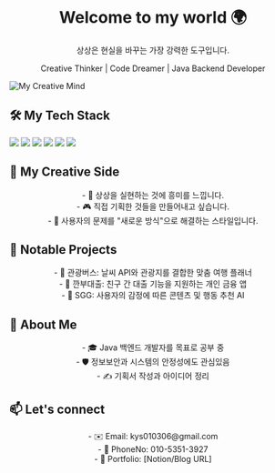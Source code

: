 <h1 align="center">Welcome to my world 🌍</h1>
<p align="center">상상은 현실을 바꾸는 가장 강력한 도구입니다.</p>
<p align="center">Creative Thinker | Code Dreamer | Java Backend Developer</p>

![My Creative Mind]("C:\Users\ys030\undraw_goals_0pov.svg")



<h2>🛠️ My Tech Stack</h2>

<p align="left">
  <img src="https://img.shields.io/badge/-Java-007396?style=for-the-badge&logo=openjdk&logoColor=white"/>
  <img src="https://img.shields.io/badge/-HTML5-F05032?style=for-the-badge&logo=html5&logoColor=white"/>
  <img src="https://img.shields.io/badge/-JavaScript-F7DF1C?style=for-the-badge&logo=javascript&logoColor=black"/>
  <img src="https://img.shields.io/badge/-React-20232A?style=for-the-badge&logo=react&logoColor=61DAFB"/>
  <img src="https://img.shields.io/badge/-Node.js-339933?style=for-the-badge&logo=node.js&logoColor=white"/>
  <img src="https://img.shields.io/badge/-Git-F05032?style=for-the-badge&logo=git&logoColor=white"/>
</p>


<h2>🎨 My Creative Side</h2>
<p align="center">
- 🌌 상상을 실현하는 것에 흥미를 느낍니다.</br>
- 🎮 직접 기획한 것들을 만들어내고 싶습니다.</br>
- 🧩 사용자의 문제를 "새로운 방식"으로 해결하는 스타일입니다.
</p>


<h2>📂 Notable Projects</h2>
<p align="center">
- 🚀 관광버스: 날씨 API와 관광지를 결합한 맞춤 여행 플래너</br>
- 🧾 깐부대출: 친구 간 대출 기능을 지원하는 개인 금융 앱</br>
- 🧠 SGG: 사용자의 감정에 따른 콘텐츠 및 행동 추천 AI
</p>


<h2>👤 About Me</h2>
<p align="center">
- 🎓 Java 백엔드 개발자를 목표로 공부 중</br>
- 🛡️ 정보보안과 시스템의 안정성에도 관심있음</br>
- ✍️ 기획서 작성과 아이디어 정리
</p>


<h2>📫 Let's connect</h2>
<p align="center">
- ✉️ Email: kys010306@gmail.com</br>
- 💬 PhoneNo: 010-5351-3927</br>
- 🧭 Portfolio: [Notion/Blog URL]
</p>



<!--
**yunseok36/yunseok36** is a ✨ _special_ ✨ repository because its `README.md` (this file) appears on your GitHub profile.

Here are some ideas to get you started:

- 🔭 I’m currently working on ...
- 🌱 I’m currently learning ...
- 👯 I’m looking to collaborate on ...
- 🤔 I’m looking for help with ...
- 💬 Ask me about ...
- 📫 How to reach me: ...
- 😄 Pronouns: ...
- ⚡ Fun fact: ...
-->
